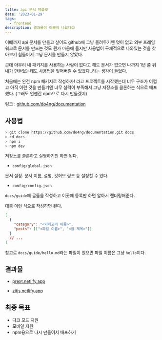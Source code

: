 ```yaml
---
title: api 문서 템플릿
date: '2023-01-29'
tags:
  - frontend
description: 결과물이 이쁘게 나왔다😍
---
```


이떄까지 api 문서를 만들고 싶어도 github에 그냥 올려두기엔 멋이 없고
외부 프레임워크로 문서를 만드는 것도 뭔가 마음에 들지만 사용법이 구체적으로 나와있는 것을 찾아보기 힘들어서 그냥 문서를 만들지 않았다.

근데 아무리 내 패키지를 사용하는 사람이 없다고 해도 문서가 없으면 나까지 1년 쯤 뒤 내가 만들었는데도 사용법을 잊어버릴 수 있겠다..라는 생각이 들었다.

처음에는 완전 npm 패키지로 작성하자! 라고 프로젝트를 시작했는데 너무 구조가 어렵고 아직 이런 것을 만들기엔 너무 실력이 부족해서 그냥 저장소를 클론하는 식으로 배포했다. (그래도 언젠간 npm으로 다시 만들겠지)

링크 : [github.com/do4ng/documentation](https://github.com/do4ng/documentation)

## 사용법

```bash
> git clone https://github.com/do4ng/documentation.git docs
> cd docs
> npm i
> npm dev
```

저장소를 클론하고 실행하기만 하면 된다.

- `config/global.json`

문서 설정. 문서 이름, 설명, 깃허브 링크 등 설정할 수 있다.

- `config/config.json`

`docs/guide`에 글들을 작성하고 이곳에 등록만 하면 알아서 랜더링해준다.

대충 이런 식으로 작성하면 된다.

```json
[
  {
    "category": "<카테고리 이름>",
    "posts": [["<파일 이름>", "<글 제목>"]]
  }
  // ...
]
```

참고로 `docs/guide/hello.md`라는 파일이 있으면 파일 이름은 그냥 `hello`이다.

## 결과물

- [prext.netlify.app](https://prext.netlify.app)

- [zitjs.netlify.app](https://zitjs.netlify.app)

## 최종 목표

- 다크 모드 지원
- 모바일 지원
- npm용으로 다시 만들어서 배포하기
